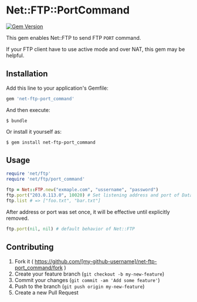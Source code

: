 # Net::FTP::PortCommand

[![Gem Version](https://badge.fury.io/rb/net-ftp-port_command.svg)](http://badge.fury.io/rb/net-ftp-port_command)

This gem enables Net::FTP to send FTP `PORT` command.

If your FTP client have to use active mode and over NAT, this gem may be helpful.

## Installation

Add this line to your application's Gemfile:

```ruby
gem 'net-ftp-port_command'
```

And then execute:

    $ bundle

Or install it yourself as:

    $ gem install net-ftp-port_command

## Usage

```ruby
require 'net/ftp'
require 'net/ftp/port_command'

ftp = Net::FTP.new("exmaple.com", "ussername", "password")
ftp.port("203.0.113.0", 10020) # Set listening address and port of Data connection.
ftp.list # => ["foo.txt", "bar.txt"]
```

After address or port was set once, it will be effective until explicitly removed.

```ruby
ftp.port(nil, nil) # default behavior of Net::FTP
```

## Contributing

1. Fork it ( https://github.com/[my-github-username]/net-ftp-port_command/fork )
2. Create your feature branch (`git checkout -b my-new-feature`)
3. Commit your changes (`git commit -am 'Add some feature'`)
4. Push to the branch (`git push origin my-new-feature`)
5. Create a new Pull Request
